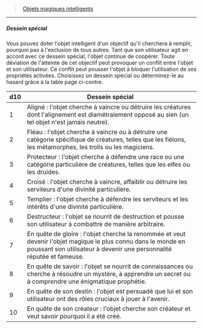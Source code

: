 ﻿---
!Generic
Id: sentient_magicitems_hd.md#dessein-spécial
ParentLink: sentient_magicitems_hd.md#objets-magiques-intelligents
Name: Dessein spécial
ParentName: Objets magiques intelligents
NameLevel: 5
Attributes: {}
---
> [Objets magiques intelligents](hd_sentient_magicitems.md)

---

##### Dessein spécial

Vous pouvez doter l'objet intelligent d'un objectif qu'il cherchera à remplir, pourquoi pas à l'exclusion de tous autres. Tant que son utilisateur agit en accord avec ce dessein spécial, l'objet continue de coopérer. Toute déviation de l'atteinte de cet objectif peut provoquer un conflit entre l'objet et son utilisateur. Ce conflit peut pousser l'objet à bloquer l'utilisation de ses propriétés activées. Choisissez un dessein spécial ou déterminez-le au hasard grâce à la table page ci-contre.

|d10|Dessein spécial|
|---|---|
|1|Aligné : l'objet cherche à vaincre ou détruire les créatures dont l'alignement est diamétralement opposé au sien (un tel objet n'est jamais neutre).|
|2|Fléau : l'objet cherche à vaincre ou à détruire une catégorie spécifique de créatures, telles que les fiélons, les métamorphes, les trolls ou les magiciens.|
|3|Protecteur : l'objet cherche à défendre une race ou une catégorie particulière de créatures, telles que les elfes ou les druides.|
|4|Croisé : l'objet cherche à vaincre, affaiblir ou détruire les serviteurs d'une divinité particulière.|
|5|Templier : l'objet cherche à défendre les serviteurs et les intérêts d'une divinité particulière.|
|6|Destructeur : l'objet se nourrit de destruction et pousse son utilisateur à combattre de manière arbitraire.|
|7|En quête de gloire : l'objet cherche la renommée et veut devenir l'objet magique le plus connu dans le monde en poussant son utilisateur à devenir une personnalité réputée et fameuse.|
|8|En quête de savoir : l'objet se nourrit de connaissances ou cherche à résoudre un mystère, à apprendre un secret ou à comprendre une énigmatique prophétie.|
|9|En quête de son destin : l'objet est persuadé que lui et son utilisateur ont des rôles cruciaux à jouer à l'avenir.|
|10|En quête de son créateur : l'objet cherche son créateur et veut savoir pourquoi il a été créé.|

